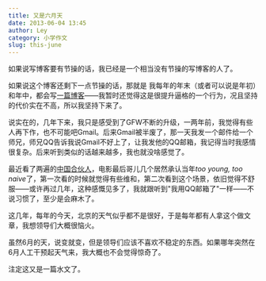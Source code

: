 ```yaml
---
title: 又是六月天
date: 2013-06-04 13:45
author: Ley
category: 小学作文
slug: this-june
---
```

如果说写博客要有节操的话，我已经是一个相当没有节操的写博客的人了。

如果说这个博客还剩下一点节操的话，那就是
我每年的年末（或者可以说是年初）和年中，都会写[一篇博客](http://blog.imley.net/archives.html)——我暂时还觉得这是很提升逼格的一个行为，况且坚持的代价实在不高，所以我坚持下来了。

说实在的，几年下来，我只是感受到了GFW不断的升级，一两年前，我觉得有些人再下作，也不可能吧Gmail。后来Gmail被半废了，那一天我发一个邮件给一个师兄，师兄QQ告诉我说Gmail不好上了，让我发他的QQ邮箱，我记得当时我感情很复杂。后来听到类似的话越来越多，我也就没啥感觉了。

最近看了两遍的[中国合伙人](http://movie.douban.com/subject/11529526/)，电影最后哥儿几个居然承认当年*too young, too naive*了，第一次看的时候就觉得有些维和，第二次看到这个场景，依旧觉得不舒服——或许再过几年，这种感慨见多了，我就跟听到"我用QQ邮箱了"一样——不说习惯了，至少是会麻木了。

这几年，每年的今天，北京的天气似乎都不是很好，于是每年都有人拿这个做文章，我想领导们大概很恼火。

虽然6月的天，说变就变，但是领导们应该不喜欢不稳定的东西。如果哪年突然在6月人工干预起天气来，我大概也不会觉得惊奇了。

注定这又是一篇水文了。
